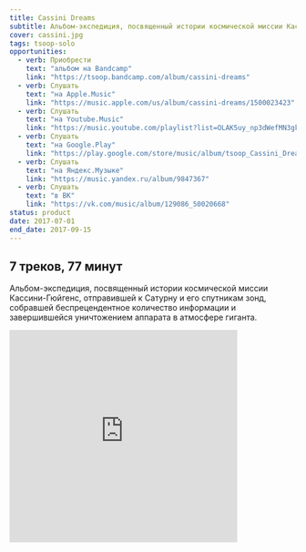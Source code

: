 ```yaml
---
title: Cassini Dreams
subtitle: Альбом-экспедиция, посвященный истории космической миссии Кассини-Гюйгенс
cover: cassini.jpg
tags: tsoop-solo
opportunities:
  - verb: Приобрести
    text: "альбом на Bandcamp"
    link: "https://tsoop.bandcamp.com/album/cassini-dreams"
  - verb: Слушать
    text: "на Apple.Music"
    link: "https://music.apple.com/us/album/cassini-dreams/1500023423"
  - verb: Слушать
    text: "на Youtube.Music"
    link: "https://music.youtube.com/playlist?list=OLAK5uy_np3dWefMN3gkTgpdhz5FyaInVb3z5-MZk"
  - verb: Слушать
    text: "на Google.Play"
    link: "https://play.google.com/store/music/album/tsoop_Cassini_Dreams?id=Bvjdqwa6kxq3auyxcy5rkdoeaou"
  - verb: Слушать
    text: "на Яндекс.Музыке"
    link: "https://music.yandex.ru/album/9847367"
  - verb: Слушать
    text: "в ВК"
    link: "https://vk.com/music/album/129086_50020668"
status: product
date: 2017-07-01
end_date: 2017-09-15
---
```


## 7 треков, 77 минут

Альбом-экспедиция, посвященный истории космической миссии Кассини-Гюйгенс, отправившей к Сатурну и его спутникам зонд, собравшей беспрецендентное количество информации и завершившейся уничтожением аппарата в атмосфере гиганта.

<iframe style="border: 0; width: 400px; height: 373px;" src="https://bandcamp.com/EmbeddedPlayer/album=3099555767/size=large/bgcol=ffffff/linkcol=0687f5/artwork=small/transparent=true/" seamless><a href="http://tsoop.bandcamp.com/album/cassini-dreams">cassini dreams by tsoop</a></iframe>
